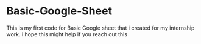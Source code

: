 # Basic-Google-Sheet
This is my first code for Basic Google sheet that i created for my internship work. i hope this might help if you reach out this
